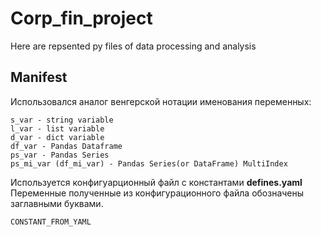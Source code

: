 # Corp_fin_project

Here are repsented py files of data processing and analysis


## Manifest
Использовался аналог венгерской нотации именования переменных:
```
s_var - string variable
l_var - list variable
d_var - dict variable
df_var - Pandas Dataframe
ps_var - Pandas Series
ps_mi_var (df_mi_var) - Pandas Series(or DataFrame) MultiIndex
```
Используется конфигуарционный файл с константами <b>defines.yaml</b> <br>
Переменные полученные из конфигурационного файла обозначены заглавными буквами. 
```python
CONSTANT_FROM_YAML
```